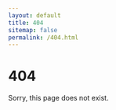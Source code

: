 ```yaml
---
layout: default
title: 404
sitemap: false
permalink: /404.html
---
```


# 404
Sorry, this page does not exist.
